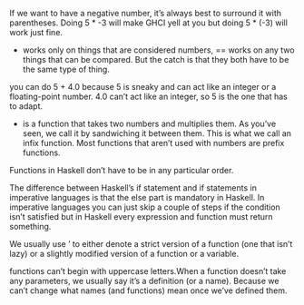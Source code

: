 If we want to have a negative number, it’s always best to surround it with parentheses. Doing 5 * -3 will make GHCI yell at you but doing 5 * (-3) will work just fine.

+ works only on things that are considered numbers, == works on any two things that can be compared. But the catch is that they both have to be the same type of thing.

you can do 5 + 4.0 because 5 is sneaky and can act like an integer or a floating-point
number. 4.0 can’t act like an integer, so 5 is the one that has to adapt.

* is a function that takes two numbers and multiplies them. As you’ve seen, we call it by sandwiching it between them. This is what we call an infix function. Most functions that aren’t used with numbers are prefix functions.

Functions in Haskell don’t have to be in any particular order.

The difference between Haskell’s if statement and if statements in imperative languages is that the else part is mandatory in Haskell. In imperative languages you can just skip a couple of steps if the condition isn’t satisfied but in Haskell every expression and function must return something.

We usually use ’ to either denote a strict version of a function (one that isn’t lazy) or a slightly modified version of a function or a variable.

functions can’t begin with uppercase letters.When a function doesn’t take any parameters, we usually say it’s a definition (or a name). Because we can’t change what names (and functions) mean once we’ve defined them.